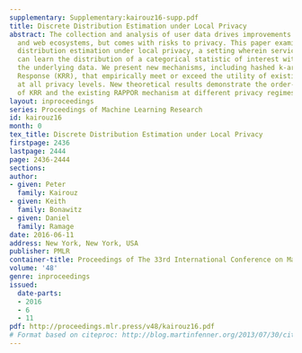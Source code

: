 ```yaml
---
supplementary: Supplementary:kairouz16-supp.pdf
title: Discrete Distribution Estimation under Local Privacy
abstract: The collection and analysis of user data drives improvements in the app
  and web ecosystems, but comes with risks to privacy. This paper examines discrete
  distribution estimation under local privacy, a setting wherein service providers
  can learn the distribution of a categorical statistic of interest without collecting
  the underlying data. We present new mechanisms, including hashed k-ary Randomized
  Response (KRR), that empirically meet or exceed the utility of existing mechanisms
  at all privacy levels. New theoretical results demonstrate the order-optimality
  of KRR and the existing RAPPOR mechanism at different privacy regimes.
layout: inproceedings
series: Proceedings of Machine Learning Research
id: kairouz16
month: 0
tex_title: Discrete Distribution Estimation under Local Privacy
firstpage: 2436
lastpage: 2444
page: 2436-2444
sections: 
author:
- given: Peter
  family: Kairouz
- given: Keith
  family: Bonawitz
- given: Daniel
  family: Ramage
date: 2016-06-11
address: New York, New York, USA
publisher: PMLR
container-title: Proceedings of The 33rd International Conference on Machine Learning
volume: '48'
genre: inproceedings
issued:
  date-parts:
  - 2016
  - 6
  - 11
pdf: http://proceedings.mlr.press/v48/kairouz16.pdf
# Format based on citeproc: http://blog.martinfenner.org/2013/07/30/citeproc-yaml-for-bibliographies/
---
```

